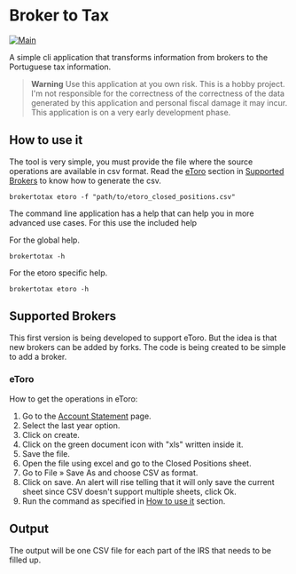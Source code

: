 # Broker to Tax

[![Main](https://github.com/MiguelTVMS/broker_to_tax/actions/workflows/Main.yaml/badge.svg?branch=main)](https://github.com/MiguelTVMS/broker_to_tax/actions/workflows/Main.yaml)

A simple cli application that transforms information from brokers to the Portuguese tax information.

> **Warning**
> Use this application at you own risk. This is a hobby project. I'm not responsible for the correctness of the correctness of the data generated by this application and personal fiscal damage it may incur.  
>This application is on a very early development phase.

## How to use it

The tool is very simple, you must provide the file where the source operations are available in csv format. Read the [eToro](#etoro) section in [Supported Brokers](#supported-brokers) to know how to generate the csv.

```shell
brokertotax etoro -f "path/to/etoro_closed_positions.csv"
```

The command line application has a help that can help you in more advanced use cases. For this use the included help

For the global help.

```shell
brokertotax -h
```

For the etoro specific help.

```shell
brokertotax etoro -h
```

## Supported Brokers

This first version is being developed to support eToro. But the idea is that new brokers can be added by forks. The code is being created to be simple to add a broker.

### eToro

How to get the operations in eToro:

1. Go to the [Account Statement](https://www.etoro.com/documents/accountstatement) page.
2. Select the last year option.
3. Click on create.
4. Click on the green document icon with "xls" written inside it.
5. Save the file.
6. Open the file using excel and go to the Closed Positions sheet.
7. Go to File » Save As and choose CSV as format.
8. Click on save. An alert will rise telling that it will only save the current sheet since CSV doesn't support multiple sheets, click Ok.
9. Run the command as specified in [How to use it](#how-to-use-it) section.

## Output

The output will be one CSV file for each part of the IRS that needs to be filled up.
